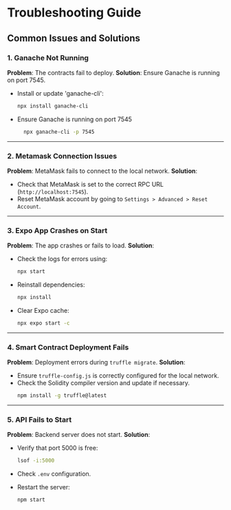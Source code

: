 # Troubleshooting Guide

## Common Issues and Solutions

### 1. **Ganache Not Running**

**Problem**: The contracts fail to deploy.
**Solution**: Ensure Ganache is running on port 7545.

- Install or update 'ganache-cli':
  ```bash
  npx install ganache-cli
  ```
- Ensure Ganache is running on port 7545
  ```bash
    npx ganache-cli -p 7545
  ```

---

### 2. **Metamask Connection Issues**

**Problem**: MetaMask fails to connect to the local network.
**Solution**:

- Check that MetaMask is set to the correct RPC URL (`http://localhost:7545`).
- Reset MetaMask account by going to `Settings > Advanced > Reset Account`.

---

### 3. **Expo App Crashes on Start**

**Problem**: The app crashes or fails to load.
**Solution**:

- Check the logs for errors using:
  ```bash
  npx start
  ```
- Reinstall dependencies:
  ```bash
  npx install
  ```
- Clear Expo cache:
  ```bash
  npx expo start -c
  ```

---

### 4. **Smart Contract Deployment Fails**

**Problem**: Deployment errors during `truffle migrate`.
**Solution**:

- Ensure `truffle-config.js` is correctly configured for the local network.
- Check the Solidity compiler version and update if necessary.
  ```bash
  npm install -g truffle@latest
  ```

---

### 5. **API Fails to Start**

**Problem**: Backend server does not start.
**Solution**:

- Verify that port 5000 is free:
  ```bash
  lsof -i:5000
  ```
- Check `.env` configuration.
- Restart the server:

  ```bash
  npm start

  ```

